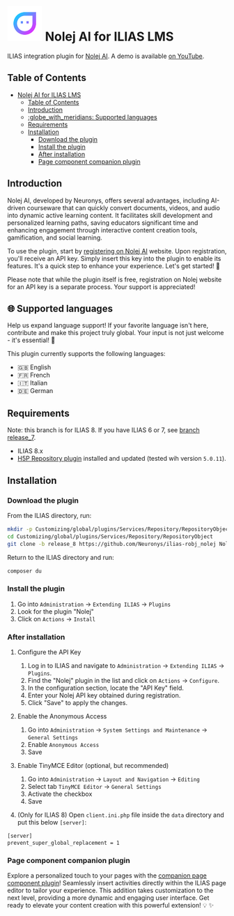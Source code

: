 # ![Icon](templates/images/icon_xnlj.svg) Nolej AI for ILIAS LMS
ILIAS integration plugin for [Nolej AI](https://nolej.io/).
A demo is available [on YouTube](https://www.youtube.com/watch?v=knCsFV4bjeY).

## Table of Contents
- [ Nolej AI for ILIAS LMS](#-nolej-ai-for-ilias-lms)
  - [Table of Contents](#table-of-contents)
  - [Introduction](#introduction)
  - [:globe\_with\_meridians: Supported languages](#globe_with_meridians-supported-languages)
  - [Requirements](#requirements)
  - [Installation](#installation)
    - [Download the plugin](#download-the-plugin)
    - [Install the plugin](#install-the-plugin)
    - [After installation](#after-installation)
    - [Page component companion plugin](#page-component-companion-plugin)


## Introduction
Nolej AI, developed by Neuronys, offers several advantages, including AI-driven
courseware that can quickly convert documents, videos, and audio into dynamic
active learning content. It facilitates skill development and personalized
learning paths, saving educators significant time and enhancing engagement through
interactive content creation tools, gamification, and social learning.

To use the plugin, start by [registering on Nolej AI](https://live.nolej.io/signup) website.
Upon registration, you'll receive an API key. Simply insert this key into the plugin to
enable its features. It's a quick step to enhance your experience. Let's get started! :rocket:

Please note that while the plugin itself is free, registration on Nolej website for
an API key is a separate process. Your support is appreciated!

## :globe_with_meridians: Supported languages
Help us expand language support! If your favorite language isn't here, contribute and make this project truly global.
Your input is not just welcome - it's essential! :rocket:

This plugin currently supports the following languages:

* :uk: English
* :fr: French
* :it: Italian
* :de: German

## Requirements
Note: this branch is for ILIAS 8. If you have ILIAS 6 or 7,
see [branch release_7](https://github.com/Neuronys/ilias-robj_nolej/tree/release_7).

* ILIAS 8.x
* [H5P Repository plugin](https://github.com/srsolutionsag/H5P) installed and updated (tested wih version `5.0.11`).

## Installation

### Download the plugin

From the ILIAS directory, run:

```sh
mkdir -p Customizing/global/plugins/Services/Repository/RepositoryObject
cd Customizing/global/plugins/Services/Repository/RepositoryObject
git clone -b release_8 https://github.com/Neuronys/ilias-robj_nolej Nolej
```

Return to the ILIAS directory and run:

```sh
composer du
```

### Install the plugin

1. Go into `Administration` -> `Extending ILIAS` -> `Plugins`
2. Look for the plugin "Nolej"
3. Click on `Actions` -> `Install`

### After installation

1. Configure the API Key
   1. Log in to ILIAS and navigate to `Administration` -> `Extending ILIAS` -> `Plugins`.
   2. Find the "Nolej" plugin in the list and click on `Actions` -> `Configure`.
   3. In the configuration section, locate the "API Key" field.
   4. Enter your Nolej API key obtained during registration.
   5. Click "Save" to apply the changes.

2. Enable the Anonymous Access
   1. Go into `Administration` -> `System Settings and Maintenance` -> `General Settings`
   2. Enable `Anonymous Access`
   3. Save

3. Enable TinyMCE Editor (optional, but recommended)
   1. Go into `Administration` -> `Layout and Navigation` -> `Editing`
   2. Select tab `TinyMCE Editor` -> `General Settings`
   3. Activate the checkbox
   4. Save

4. (Only for ILIAS 8) Open `client.ini.php` file inside the `data` directory and put this below `[server]`:

```
[server]
prevent_super_global_replacement = 1
```

### Page component companion plugin
Explore a personalized touch to your pages with the
[companion page component plugin](https://github.com/Neuronys/ilias-pgcp_nolej/)!
Seamlessly insert activities directly within the ILIAS page editor to tailor your
experience. This addition takes customization to the next level, providing a
more dynamic and engaging user interface. Get ready to elevate your content
creation with this powerful extension! :bulb: :sparkles:
